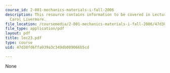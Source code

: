 ```yaml
---
course_id: 2-001-mechanics-materials-i-fall-2006
description: This resource contains information to be covered in Lecture 23 by Prof.
  Carol Livermore.
file_location: /coursemedia/2-001-mechanics-materials-i-fall-2006/47d38fd6ffa939a3c349db089066b5cd_lec23.pdf
file_type: application/pdf
layout: pdf
title: lec23.pdf
type: course
uid: 47d38fd6ffa939a3c349db089066b5cd

---
```

None